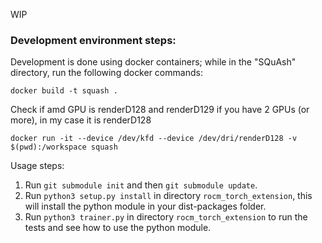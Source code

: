 WIP

### Development environment steps:

Development is done using docker containers; while in the "SQuAsh" directory, run the following docker commands:

`docker build -t squash .`

Check if amd GPU is renderD128 and renderD129 if you have 2 GPUs (or more), in my case it is renderD128

`docker run -it --device /dev/kfd --device /dev/dri/renderD128 -v $(pwd):/workspace squash`

Usage steps: 
1. Run `git submodule init` and then `git submodule update`.
2. Run `python3 setup.py install` in directory `rocm_torch_extension`, this will install the python module in your dist-packages folder.
3. Run `python3 trainer.py` in directory `rocm_torch_extension` to run the tests and see how to use the python module.